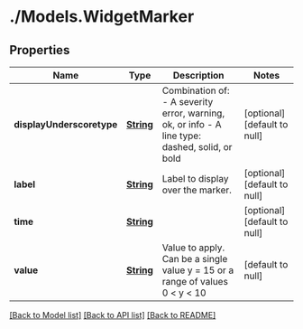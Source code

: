 # ./Models.WidgetMarker
## Properties

Name | Type | Description | Notes
------------ | ------------- | ------------- | -------------
**displayUnderscoretype** | [**String**][1] | Combination of:   - A severity error, warning, ok, or info   - A line type: dashed, solid, or bold  | [optional] [default to null]
**label** | [**String**][1] | Label to display over the marker. | [optional] [default to null]
**time** | [**String**][1] |  | [optional] [default to null]
**value** | [**String**][1] | Value to apply. Can be a single value y &#x3D; 15 or a range of values 0 &lt; y &lt; 10 | [default to null]

[[Back to Model list]][2] [[Back to API list]][3] [[Back to README]][4]

[1]: string.md
[2]: ../README.md#documentation-for-models
[3]: ../README.md#documentation-for-api-endpoints
[4]: ../README.md
